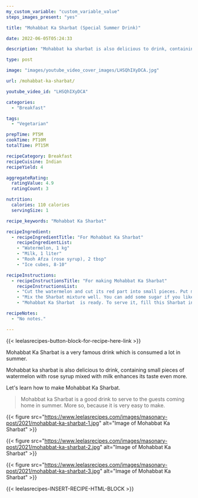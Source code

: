 ```yaml
---
my_custom_variable: "custom_variable_value"
steps_images_present: "yes"

title: "Mohabbat Ka Sharbat (Special Summer Drink)"

date: 2022-06-05T05:24:33

description: "Mohabbat ka sharbat is also delicious to drink, containing small pieces of watermelon with rose syrup mixed with milk enhances its taste even more."

type: post

image: "images/youtube_video_cover_images/LHSQhIXyDCA.jpg"

url: /mohabbat-ka-sharbat/

youtube_video_id: "LHSQhIXyDCA"

categories: 
  - "Breakfast"

tags:
  - "Vegetarian"

prepTime: PT5M
cookTime: PT10M
totalTime: PT15M

recipeCategory: Breakfast
recipeCuisine: Indian
recipeYield: 4

aggregateRating:
  ratingValue: 4.9
  ratingCount: 3

nutrition:
  calories: 110 calories
  servingSize: 1

recipe_keywords: "Mohabbat Ka Sharbat"

recipeIngredient:
  - recipeIngredientTitle: "For Mohabbat Ka Sharbat"
    recipeIngredientList:
    - "Watermelon, 1 kg" 
    - "Milk, 1 liter" 
    - "Rooh Afza (rose syrup), 2 tbsp" 
    - "Ice cubes, 8-10" 

recipeInstructions:
  - recipeInstructionsTitle: "For making Mohabbat Ka Sharbat"
    recipeInstructionsList:
    - "Cut the watermelon and cut its red part into small pieces. Put milk and rose syrup in it." 
    - "Mix the Sharbat mixture well. You can add some sugar if you like it more sweet. I have not added any extra sugar to keep the raw taste. Now put some ice cubes in it to cool it down." 
    - "Mohabbat Ka Sharbat  is ready. To serve it, fill this Sharbat in a glass and serve it cold by adding ice cubes. Try it during this summer to enjoy its coolness and delight yourself." 

recipeNotes:
  - "No notes." 

---
```


{{< leelasrecipes-button-block-for-recipe-here-link >}}

Mohabbat Ka Sharbat is a very famous drink which is consumed a lot in summer.

Mohabbat ka sharbat is also delicious to drink, containing small pieces of watermelon with rose syrup mixed with milk enhances its taste even more.

Let's learn how to make Mohabbat Ka Sharbat.

> Mohabbat ka Sharbat is a good drink to serve to the guests coming home in summer. More so, because  it is very easy to make.

{{< figure src="https://www.leelasrecipes.com/images/masonary-post/2021/mohabbat-ka-sharbat-1.jpg" alt="Image of Mohabbat Ka Sharbat" >}}

{{< figure src="https://www.leelasrecipes.com/images/masonary-post/2021/mohabbat-ka-sharbat-2.jpg" alt="Image of Mohabbat Ka Sharbat" >}}

{{< figure src="https://www.leelasrecipes.com/images/masonary-post/2021/mohabbat-ka-sharbat-3.jpg" alt="Image of Mohabbat Ka Sharbat" >}}

{{< leelasrecipes-INSERT-RECIPE-HTML-BLOCK >}}

